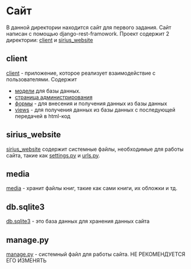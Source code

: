 # Сайт
В данной директории находится сайт для первого задания. Сайт написан с помощью django-rest-framowork. Проект содержит 2
директории: [client](https://github.com/PakilevDima/sirius/tree/main/sirius_website/client) и 
[sirius_website](https://github.com/PakilevDima/sirius/tree/main/sirius_website/sirius_website)

## client
[client](https://github.com/PakilevDima/sirius/tree/main/sirius_website/client) - приложение, которое реализует
взаимодействие с пользователями. Содержит 
- [модели](https://github.com/PakilevDima/sirius/blob/main/sirius_website/client/models.py)
для базы данных. 
- [страница администрирования](https://github.com/PakilevDima/sirius/blob/main/sirius_website/client/admin.py)
- [формы](https://github.com/PakilevDima/sirius/blob/main/sirius_website/client/forms.py) - для внесения и получения данных
из базы данных
- [views](https://github.com/PakilevDima/sirius/blob/main/sirius_website/client/views.py) - для получения данных из базы
данных с последующей передачей в html-код

## sirius_website
[sirius_website](https://github.com/PakilevDima/sirius/tree/main/sirius_website/sirius_website) содержит системные файлы,
необходимые для работы сайта, такие как [settings.py](https://github.com/PakilevDima/sirius/blob/main/sirius_website/sirius_website/settings.py)
и [urls.py](https://github.com/PakilevDima/sirius/blob/main/sirius_website/sirius_website/urls.py).

## media
[media](https://github.com/PakilevDima/sirius/tree/main/sirius_website/media) - хранит файлы книг, такие как сами книги, их
обложки и тд. 

## db.sqlite3
[db.sqlite3](https://github.com/PakilevDima/sirius/blob/main/sirius_website/db.sqlite3) - это база данных для хранения данных сайта

## manage.py
[manage.py](https://github.com/PakilevDima/sirius/blob/main/sirius_website/manage.py) - системный файл для работы сайта.
НЕ РЕКОМЕНДУЕТСЯ ЕГО ИЗМЕНЯТЬ

